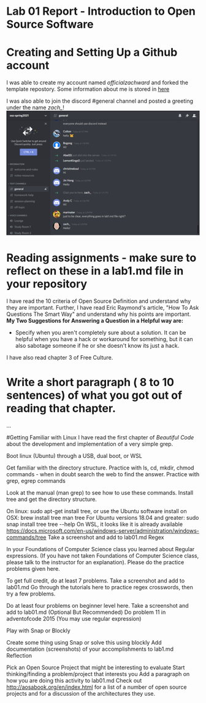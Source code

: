 # Lab 01 Report - Introduction to Open Source Software

# Creating and Setting Up a Github account
I was able to create my account named *officialzachward* and forked the template
repostory. Some information about me is stored in [here](../../index.md)

I was also able to join the discord #general channel and posted a greeting
under the name *zach_*!
![Zachary](/labs/lab-01/images/discordchat.png)

# Reading assignments - make sure to reflect on these in a lab1.md file in your repository

I have read the 10 criteria of Open Source Definition and understand why they are important. Further, I have
read Eric Raymond's article, "How To Ask Questions The Smart Way" and understand why his points
are important.
**My Two Suggestions for Answering a Question in a Helpful way are:**
* Specify when you aren't completely sure about a solution. It can be helpful when you have a hack or workaround for something, but it can
also sabotage someone if he or she doesn't know its just a hack.

I have also read chapter 3 of Free Culture.

# Write a short paragraph ( 8 to 10 sentences) of what you got out of reading that chapter.

...

#Getting Familiar with Linux
I have read the first chapter of *Beautiful Code* about the development and implementation of
a very simple grep.

Boot linux (Ubuntu) through a USB, dual boot, or WSL

Get familiar with the directory structure.
Practice with ls, cd, mkdir, chmod commands - when in doubt search the web to find the answer.
Practice with grep, egrep commands

Look at the manual (man grep) to see how to use these commands.
Install tree and get the directory structure.

On linux: sudo apt-get install tree, or use the Ubuntu software install
on OSX: brew install tree
man tree
For Ubuntu versions 18.04 and greater:
sudo snap install tree
tree --help
On WSL, it looks like it is already available https://docs.microsoft.com/en-us/windows-server/administration/windows-commands/tree
Take a screenshot and add to lab01.md
Regex

In your Foundations of Computer Science class you learned about Regular expressions. (If you have not taken Foundations of Computer Science class, please talk to the instructor for an explanation). Please do the practice problems given here.

To get full credit, do at least 7 problems.
Take a screenshot and add to lab01.md
Go through the tutorials here to practice regex crosswords, then try a few problems.

Do at least four problems on beginner level here.
Take a screenshot and add to lab01.md
(Optional But Recommended) Do problem 11 in adventofcode 2015 (You may use regular expression)

Play with Snap or Blockly

Create some thing using Snap or solve this using blockly
Add documentation (screenshots) of your accomplishments to lab1.md
Reflection

Pick an Open Source Project that might be interesting to evaluate
Start thinking/finding a problem/project that interests you
Add a paragraph on how you are doing this activity to lab01.md
Check out http://aosabook.org/en/index.html for a list of a number of open source projects and for a discussion of the architectures they use.
